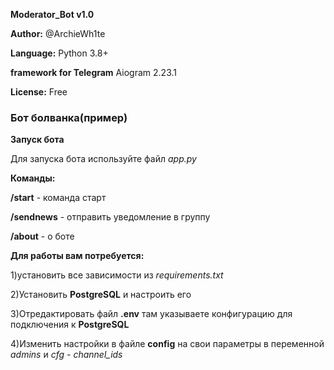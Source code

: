 **Moderator_Bot v1.0**

**Author:** @ArchieWh1te

**Language:** Python 3.8+

**framework for Telegram** Aiogram 2.23.1 

**License:** Free

### Бот болванка(пример)
**Запуск бота**

Для запуска бота используйте файл *app.py*

**Команды:**

**/start** - команда старт

**/sendnews** - отправить уведомление в группу

**/about** - о боте


**Для работы вам потребуется:**

1)установить все зависимости из *requirements.txt*

2)Установить **PostgreSQL** и настроить его 

3)Отредактировать файл **.env** там указываете конфигурацию для подключения к **PostgreSQL**

4)Изменить настройки в файле **config** на свои параметры в переменной *admins* и *cfg - channel_ids*